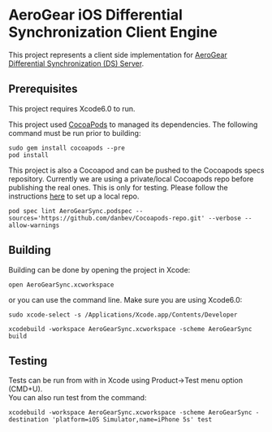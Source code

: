 # AeroGear iOS Differential Synchronization Client Engine
This project represents a client side implementation for [AeroGear Differential 
Synchronization (DS) Server](https://github.com/aerogear/aerogear-sync-server/tree/differential-synchronization).

## Prerequisites 
This project requires Xcode6.0 to run.

This project used [CocoaPods](http://cocoapods.org/) to managed its dependencies. The following command 
must be run prior to building:
    
    sudo gem install cocoapods --pre
    pod install

This project is also a Cocoapod and can be pushed to the Cocoapods specs repository.
Currently we are using a private/local Cocoapods repo before publishing the real ones. This is only for testing. Please
follow the instructions [here](https://github.com/danbev/Cocoapods-repo) to set up a local repo.

    pod spec lint AeroGearSync.podspec --sources='https://github.com/danbev/Cocoapods-repo.git' --verbose --allow-warnings

## Building

Building can be done by opening the project in Xcode:

    open AeroGearSync.xcworkspace

or you can use the command line.
Make sure you are using Xcode6.0: 

    sudo xcode-select -s /Applications/Xcode.app/Contents/Developer

    xcodebuild -workspace AeroGearSync.xcworkspace -scheme AeroGearSync build

## Testing
Tests can be run from with in Xcode using Product->Test menu option (CMD+U).  
You can also run test from the command:

    xcodebuild -workspace AeroGearSync.xcworkspace -scheme AeroGearSync -destination 'platform=iOS Simulator,name=iPhone 5s' test


